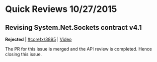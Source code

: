 # Quick Reviews 10/27/2015

## Revising System.Net.Sockets contract v4.1

**Rejected** | [#corefx/3895](https://github.com/dotnet/corefx/issues/3895#issuecomment-151577559) | [Video](https://www.youtube.com/watch?v=PXl1We3Yr0I&t=0h0m0s)

The PR for this issue is merged and the API review is completed. Hence closing this issue.

